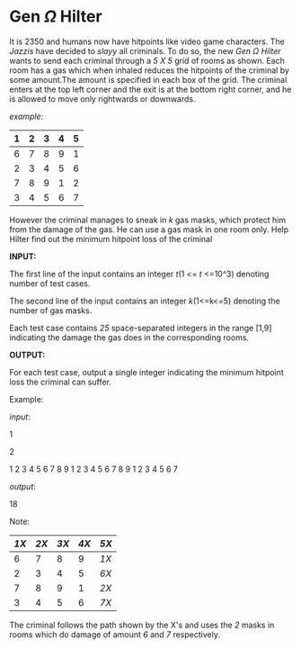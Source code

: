 # Gen $\Omega$ Hilter

It is 2350 and humans now have hitpoints like video game characters. The *Jazzis* have decided to *slayy* all criminals.
To do so, the new *Gen* $\Omega$ *Hilter* wants to send each criminal through a *5 X 5* grid of rooms as shown. Each room has a gas which 
when inhaled reduces the hitpoints of the criminal by some amount.The amount is specified in each box of the grid.
The criminal enters at the top left corner and the exit is at the bottom right corner, and he is allowed to move only
rightwards or downwards.

*example:*

| 1 | 2 | 3 | 4 | 5 |
|-|-|-|-|-|
| 6 |7 |8 |9 |1 |
| 2| 3| 4| 5| 6|
|7 |8 |9 |1 |2 |
|3 |4 |5 |6 |7 |

However the criminal manages to sneak in *k* gas masks, which protect him from the damage of the gas. He can use a gas mask in one room only.
Help Hilter find out the minimum hitpoint loss of the criminal

**INPUT:**

The first line of the input contains an integer *t*(1 <= *t* <=10^3) denoting number of test cases. 

The second line of the input contains an integer *k*(1<=k<=5) denoting the number of gas masks.

Each test case contains *25* space-separated integers in the range [1,9] indicating the damage the gas does in the corresponding rooms.

**OUTPUT:**

For each test case, output a single integer indicating the minimum hitpoint loss the criminal can suffer.

Example:

*input*:

1

2

1
2
3
4
5
6
7
8
9
1
2
3
4
5
6
7
8
9
1
2
3
4
5
6
7

*output*:

18

Note:

| *1X* | *2X* | *3X* | *4X* | *5X* |
|-|-|-|-|-|
| 6 |7 |8 |9 |*1X* |
| 2| 3| 4| 5| *6X*|
|7 |8 |9 |1 |*2X* |
|3 |4 |5 |6 |*7X* |

The criminal follows the path shown by the X's and uses the *2* masks in rooms which do damage of amount *6* and *7* respectively.







